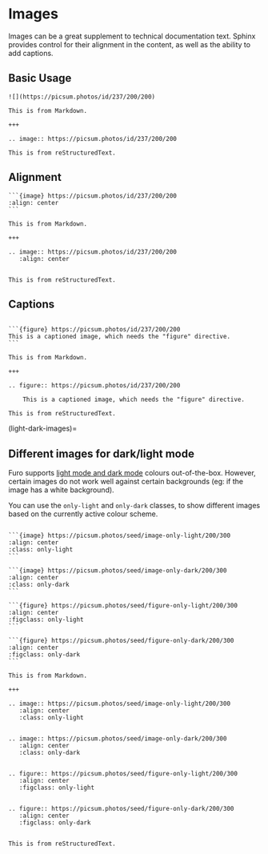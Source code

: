 # Images

Images can be a great supplement to technical documentation text. Sphinx provides control for their alignment in the content, as well as the ability to add captions.

## Basic Usage

```{furo-demo}
![](https://picsum.photos/id/237/200/200)

This is from Markdown.

+++

.. image:: https://picsum.photos/id/237/200/200

This is from reStructuredText.
```

## Alignment

````{furo-demo}
```{image} https://picsum.photos/id/237/200/200
:align: center
```

This is from Markdown.

+++

.. image:: https://picsum.photos/id/237/200/200
   :align: center


This is from reStructuredText.
````

## Captions

````{furo-demo}

```{figure} https://picsum.photos/id/237/200/200
This is a captioned image, which needs the "figure" directive.
```

This is from Markdown.

+++

.. figure:: https://picsum.photos/id/237/200/200

    This is a captioned image, which needs the "figure" directive.

This is from reStructuredText.
````

(light-dark-images)=

## Different images for dark/light mode

Furo supports [light mode and dark mode](../customisation/colors) colours
out-of-the-box. However, certain images do not work well against certain
backgrounds (eg: if the image has a white background).

You can use the `only-light` and `only-dark` classes, to show different images
based on the currently active colour scheme.

````{furo-demo}

```{image} https://picsum.photos/seed/image-only-light/200/300
:align: center
:class: only-light
```

```{image} https://picsum.photos/seed/image-only-dark/200/300
:align: center
:class: only-dark
```

```{figure} https://picsum.photos/seed/figure-only-light/200/300
:align: center
:figclass: only-light
```

```{figure} https://picsum.photos/seed/figure-only-dark/200/300
:align: center
:figclass: only-dark
```

This is from Markdown.

+++

.. image:: https://picsum.photos/seed/image-only-light/200/300
   :align: center
   :class: only-light


.. image:: https://picsum.photos/seed/image-only-dark/200/300
   :align: center
   :class: only-dark


.. figure:: https://picsum.photos/seed/figure-only-light/200/300
   :align: center
   :figclass: only-light


.. figure:: https://picsum.photos/seed/figure-only-dark/200/300
   :align: center
   :figclass: only-dark


This is from reStructuredText.

````
